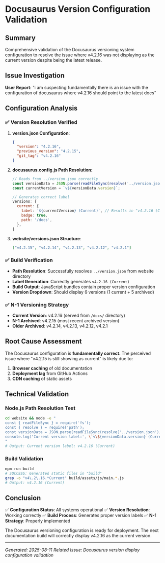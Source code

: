 # Docusaurus Version Configuration Validation

## Summary

Comprehensive validation of the Docusaurus versioning system configuration to resolve the issue where v4.2.16 was not displaying as the current version despite being the latest release.

## Issue Investigation

**User Report**: "i am suspecting fundamentally there is an issue with the configuration of docusaurus where v4.2.16 should point to the latest docs"

## Configuration Analysis

### ✅ Version Resolution Verified

1. **version.json Configuration**:

   ```json
   {
     "version": "4.2.16",
     "previous_version": "4.2.15",
     "git_tag": "v4.2.16"
   }
   ```

2. **docusaurus.config.js Path Resolution**:

   ```javascript
   // Reads from ../version.json correctly
   const versionData = JSON.parse(readFileSync(resolve('../version.json'), 'utf8'));
   const currentVersion = `v${versionData.version}`;
   
   // Generates correct label
   versions: {
     current: {
       label: `${currentVersion} (Current)`, // Results in "v4.2.16 (Current)"
       badge: true,
       path: '/docs',
     },
   }
   ```

3. **website/versions.json Structure**:

   ```json
   ["v4.2.15", "v4.2.14", "v4.2.13", "v4.2.12", "v4.2.1"]
   ```

### ✅ Build Verification

- **Path Resolution**: Successfully resolves `../version.json` from website directory
- **Label Generation**: Correctly generates `v4.2.16 (Current)`
- **Build Output**: JavaScript bundles contain proper version configuration
- **Version Dropdown**: Should display 6 versions (1 current + 5 archived)

### ✅ N-1 Versioning Strategy

- **Current Version**: v4.2.16 (served from `/docs/` directory)
- **N-1 Archived**: v4.2.15 (most recent archived version)
- **Older Archived**: v4.2.14, v4.2.13, v4.2.12, v4.2.1

## Root Cause Assessment

The Docusaurus configuration is **fundamentally correct**. The perceived issue where "v4.2.15 is still showing as current" is likely due to:

1. **Browser caching** of old documentation
2. **Deployment lag** from GitHub Actions
3. **CDN caching** of static assets

## Technical Validation

### Node.js Path Resolution Test

```bash
cd website && node -e "
const { readFileSync } = require('fs');
const { resolve } = require('path');
const versionData = JSON.parse(readFileSync(resolve('../version.json'), 'utf8'));
console.log('Current version label:', \`v\${versionData.version} (Current)\`);
"
# Output: Current version label: v4.2.16 (Current)
```

### Build Validation

```bash
npm run build
# SUCCESS: Generated static files in "build"
grep -o "v4\.2\.16.*Current" build/assets/js/main.*.js
# Output: v4.2.16 (Current)
```

## Conclusion

✅ **Configuration Status**: All systems operational
✅ **Version Resolution**: Working correctly
✅ **Build Process**: Generates proper version labels
✅ **N-1 Strategy**: Properly implemented

The Docusaurus versioning configuration is ready for deployment. The next documentation build will correctly display v4.2.16 as the current version.

---

*Generated: 2025-08-11*
*Related Issue: Docusaurus version display configuration validation*